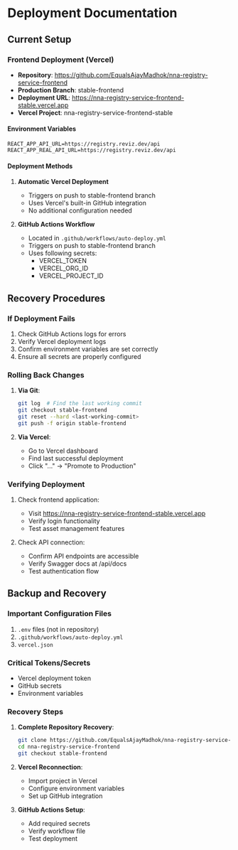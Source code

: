 # Deployment Documentation

## Current Setup

### Frontend Deployment (Vercel)
- **Repository**: https://github.com/EqualsAjayMadhok/nna-registry-service-frontend
- **Production Branch**: stable-frontend
- **Deployment URL**: https://nna-registry-service-frontend-stable.vercel.app
- **Vercel Project**: nna-registry-service-frontend-stable

#### Environment Variables
```
REACT_APP_API_URL=https://registry.reviz.dev/api
REACT_APP_REAL_API_URL=https://registry.reviz.dev/api
```

#### Deployment Methods
1. **Automatic Vercel Deployment**
   - Triggers on push to stable-frontend branch
   - Uses Vercel's built-in GitHub integration
   - No additional configuration needed

2. **GitHub Actions Workflow**
   - Located in `.github/workflows/auto-deploy.yml`
   - Triggers on push to stable-frontend branch
   - Uses following secrets:
     - VERCEL_TOKEN
     - VERCEL_ORG_ID
     - VERCEL_PROJECT_ID

## Recovery Procedures

### If Deployment Fails
1. Check GitHub Actions logs for errors
2. Verify Vercel deployment logs
3. Confirm environment variables are set correctly
4. Ensure all secrets are properly configured

### Rolling Back Changes
1. **Via Git**:
   ```bash
   git log  # Find the last working commit
   git checkout stable-frontend
   git reset --hard <last-working-commit>
   git push -f origin stable-frontend
   ```

2. **Via Vercel**:
   - Go to Vercel dashboard
   - Find last successful deployment
   - Click "..." → "Promote to Production"

### Verifying Deployment
1. Check frontend application:
   - Visit https://nna-registry-service-frontend-stable.vercel.app
   - Verify login functionality
   - Test asset management features

2. Check API connection:
   - Confirm API endpoints are accessible
   - Verify Swagger docs at /api/docs
   - Test authentication flow

## Backup and Recovery

### Important Configuration Files
1. `.env` files (not in repository)
2. `.github/workflows/auto-deploy.yml`
3. `vercel.json`

### Critical Tokens/Secrets
- Vercel deployment token
- GitHub secrets
- Environment variables

### Recovery Steps
1. **Complete Repository Recovery**:
   ```bash
   git clone https://github.com/EqualsAjayMadhok/nna-registry-service-frontend.git
   cd nna-registry-service-frontend
   git checkout stable-frontend
   ```

2. **Vercel Reconnection**:
   - Import project in Vercel
   - Configure environment variables
   - Set up GitHub integration

3. **GitHub Actions Setup**:
   - Add required secrets
   - Verify workflow file
   - Test deployment
